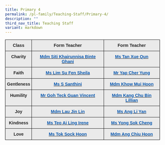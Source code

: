 ```yaml
---
title: Primary 4
permalink: /pl-family/Teaching-Staff/Primary-4/
description: ""
third_nav_title: Teaching Staff
variant: markdown
---
```

<style type="text/css">
.tg  {border-collapse:collapse;border-spacing:0;}
.tg td{border-color:black;border-style:solid;border-width:1px;font-family:Arial, sans-serif;font-size:14px;
  overflow:hidden;padding:10px 5px;word-break:normal;}
.tg th{border-color:black;border-style:solid;border-width:1px;font-family:Arial, sans-serif;font-size:14px;
  font-weight:normal;overflow:hidden;padding:10px 5px;word-break:normal;}
.tg .tg-n4qt{background-color:#EAEAEA;color:#222;font-weight:bold;text-align:center;vertical-align:top}
.tg .tg-a7kh{background-color:#EAEAEA;color:#0857AE;font-weight:bold;text-align:center;vertical-align:top}
</style>
<table class="tg">
<thead>
  <tr>
    <th class="tg-n4qt">Class</th>
    <th class="tg-n4qt">Form Teacher</th>
    <th class="tg-n4qt">Form Teacher</th>
  </tr>
</thead>
<tbody>
  <tr>
    <td class="tg-n4qt">Charity</td>
		<td class="tg-a7kh"><a href="mailto:siti_khairunnisa_ghani@moe.edu.sg"> <span style="font-weight:600;text-decoration:none;color:#0857AE">Mdm Siti Khairunnisa Binte Ghani</span></a></td>
    <td class="tg-a7kh"><a href="mailto:tan_xue_qun@moe.edu.sg"> <span style="font-weight:600;text-decoration:none;color:#0857AE">Ms Tan Xue Qun</span></a></td>
  </tr>
  <tr>
    <td class="tg-n4qt">Faith</td>
    <td class="tg-a7kh"><a href="mailto:sheila_lim_su_fen@moe.edu.sg"> <span style="font-weight:600;text-decoration:none;color:#0857AE">Ms Lim Su Fen Sheila </span></a></td>
    <td class="tg-a7kh"><a href="mailto:yap_cher_yung@moe.edu.sg"> <span style="font-weight:600;text-decoration:none;color:#0857AE">Mr Yap Cher Yung</span></a></td>
  </tr>
  <tr>
    <td class="tg-n4qt">Gentleness</td>
    <td class="tg-a7kh"><a href="mailto:s_santhini@moe.edu.sg"> <span style="font-weight:600;text-decoration:none;color:#0857AE">Ms S Santhini</span></a></td>
    <td class="tg-a7kh"><a href="mailto:xu_meng_ting@moe.edu.sg"><span style="font-weight:600;text-decoration:none;color:#0857AE">Mdm Khow Mui Hoon</span></a></td>
  </tr>
  <tr>
    <td class="tg-n4qt">Humility</td>
    <td class="tg-a7kh"><a href="mailto:goh_teck_guan_vincent@moe.edu.sg"><span style="font-weight:600;text-decoration:none;color:#0857AE">Mr Goh Teck Guan Vincent</span></a></td>
    <td class="tg-a7kh"><a href="mailto:kang_chu_bin_lillian@moe.edu.sg"><span style="font-weight:600;text-decoration:none;color:#0857AE">Mdm Kang Chu Bin Lillian</span></a></td>
  </tr>
  <tr>
    <td class="tg-n4qt">Joy</td>
    <td class="tg-a7kh"><a href="mailto:lau_jin_lin@moe.edu.sg"> <span style="font-weight:600;text-decoration:none;color:#0857AE">Mdm Lau Jin Lin</span></a></td>
    <td class="tg-a7kh"><a href="mailto:ang_li_yan@moe.edu.sg"> <span style="font-weight:600;text-decoration:none;color:#0857AE">Ms Ang Li Yan</span></a></td>
  </tr>
  <tr>
    <td class="tg-n4qt">Kindness</td>
    <td class="tg-a7kh"><a href="mailto:teo_ai_ling_irene@moe.edu.sg"><span style="font-weight:600;text-decoration:none;color:#0857AE">Ms Teo Ai Ling Irene</span></a></td>
    <td class="tg-a7kh"><a href="mailto:yong_sok_cheng@moe.edu.sg"><span style="font-weight:600;text-decoration:none;color:#0857AE">Ms Yong Sok Cheng</span></a></td>
  </tr>
  <tr>
    <td class="tg-n4qt">Love</td>
    <td class="tg-a7kh"><a href="mailto:tok_sock_hoon@moe.edu.sg"><span style="font-weight:600;text-decoration:none;color:#0857AE">Ms Tok Sock Hoon</span></a></td>
    <td class="tg-a7kh"><a href="mailto:ang_chiu_hoon@moe.edu.sg"><span style="font-weight:600;text-decoration:none;color:#0857AE">Mdm Ang Chiu Hoon</span></a></td>
  </tr>
</tbody>
</table>